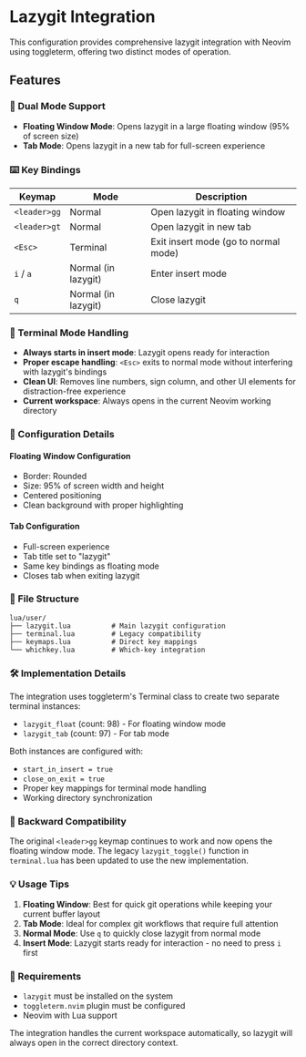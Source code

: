 # Lazygit Integration

This configuration provides comprehensive lazygit integration with Neovim using toggleterm, offering two distinct modes of operation.

## Features

### 🚀 Dual Mode Support
- **Floating Window Mode**: Opens lazygit in a large floating window (95% of screen size)
- **Tab Mode**: Opens lazygit in a new tab for full-screen experience

### ⌨️ Key Bindings

| Keymap | Mode | Description |
|--------|------|-------------|
| `<leader>gg` | Normal | Open lazygit in floating window |
| `<leader>gt` | Normal | Open lazygit in new tab |
| `<Esc>` | Terminal | Exit insert mode (go to normal mode) |
| `i` / `a` | Normal (in lazygit) | Enter insert mode |
| `q` | Normal (in lazygit) | Close lazygit |

### 🎯 Terminal Mode Handling

- **Always starts in insert mode**: Lazygit opens ready for interaction
- **Proper escape handling**: `<Esc>` exits to normal mode without interfering with lazygit's bindings
- **Clean UI**: Removes line numbers, sign column, and other UI elements for distraction-free experience
- **Current workspace**: Always opens in the current Neovim working directory

### 🔧 Configuration Details

#### Floating Window Configuration
- Border: Rounded
- Size: 95% of screen width and height
- Centered positioning
- Clean background with proper highlighting

#### Tab Configuration
- Full-screen experience
- Tab title set to "lazygit"
- Same key bindings as floating mode
- Closes tab when exiting lazygit

### 📁 File Structure

```
lua/user/
├── lazygit.lua          # Main lazygit configuration
├── terminal.lua         # Legacy compatibility
├── keymaps.lua          # Direct key mappings
└── whichkey.lua         # Which-key integration
```

### 🛠️ Implementation Details

The integration uses toggleterm's Terminal class to create two separate terminal instances:
- `lazygit_float` (count: 98) - For floating window mode
- `lazygit_tab` (count: 97) - For tab mode

Both instances are configured with:
- `start_in_insert = true`
- `close_on_exit = true`
- Proper key mappings for terminal mode handling
- Working directory synchronization

### 🔄 Backward Compatibility

The original `<leader>gg` keymap continues to work and now opens the floating window mode. The legacy `lazygit_toggle()` function in `terminal.lua` has been updated to use the new implementation.

### 💡 Usage Tips

1. **Floating Window**: Best for quick git operations while keeping your current buffer layout
2. **Tab Mode**: Ideal for complex git workflows that require full attention
3. **Normal Mode**: Use `q` to quickly close lazygit from normal mode
4. **Insert Mode**: Lazygit starts ready for interaction - no need to press `i` first

### 🚨 Requirements

- `lazygit` must be installed on the system
- `toggleterm.nvim` plugin must be configured
- Neovim with Lua support

The integration handles the current workspace automatically, so lazygit will always open in the correct directory context.